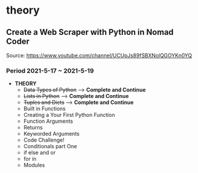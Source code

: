 # theory
## Create a Web Scraper with Python in Nomad Coder
Source: https://www.youtube.com/channel/UCUpJs89fSBXNolQGOYKn0YQ


### Period 2021-5-17 ~ 2021-5-19
+ __THEORY__
    - ~~Data Types of Python~~ --> __Complete and Continue__
    - ~~Lists in Python~~ --> __Complete and Continue__
    - ~~Tuples and Dicts~~ --> __Complete and Continue__
    - Built in Functions
    - Creating a Your First Python Function
    - Function Arguments
    - Returns
    - Keyworded Arguments
    - Code Challenge!
    - Conditionals part One
    - if else and or
    - for in
    - Modules
